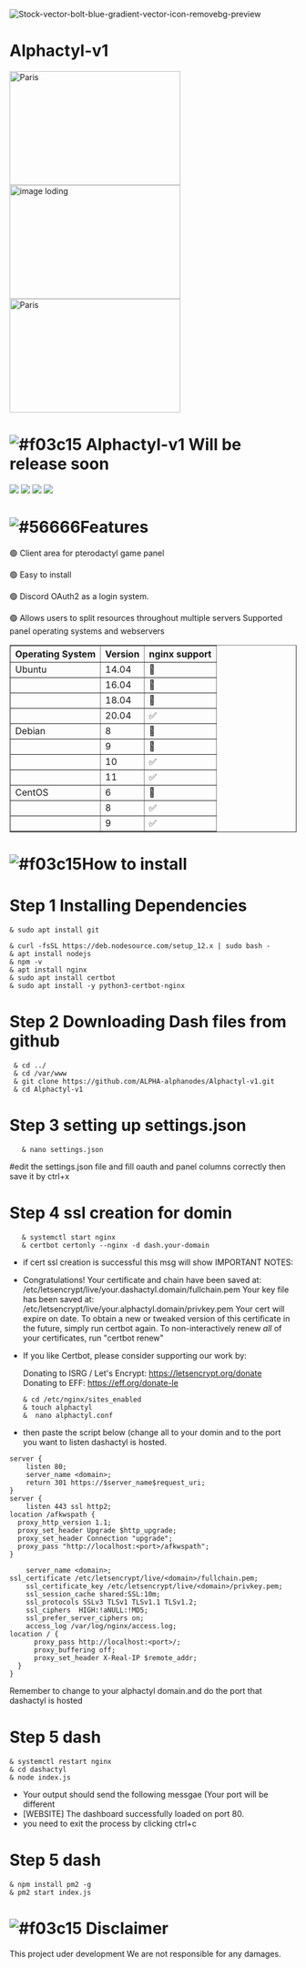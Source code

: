 <a><img src="https://i.ibb.co/S51KCkq/Letter-a-logo-icon-design-vector-22731542-removebg-preview-1.png" alt="Stock-vector-bolt-blue-gradient-vector-icon-removebg-preview" border="0"></a>
# Alphactyl-v1
<a><div class="flip-box">
  <div class="flip-box-inner">
    <div class="flip-box-front">
      <img src="https://i.ibb.co/njVRgJW/letter-a-logo-icon-design-vector-22731542-removebg-preview-1.png" alt="Paris" style="width:300px;height:200px">      <img src="https://i.ibb.co/g6szkq7/Screenshot-3.png" alt=" image loding " style="width:300px;height:200px">      <img src="https://i.ibb.co/zxj84L1/Screenshot-4.png" alt="Paris" style="width:300px;height:200px">
    </div>
  </div>
</div>
   </a>
    
# ![#f03c15](https://via.placeholder.com/15/f03c15/000000?text=+) Alphactyl-v1 Will be release soon

[![](https://img.shields.io/badge/github-blue?style=for-the-badge)](https://cp.alphanodes.xyz)
[![](https://img.shields.io/badge/website-blueviolet?style=for-the-badge)](https://cp.alphanodes.xyz)
[![](https://img.shields.io/badge/API-yellow?style=for-the-badge)](https://cp.alphanodes.xyz)
[![](https://img.shields.io/badge/Donate-orange?style=for-the-badge)](https://cp.alphanodes.xyz)

# ![#56666](https://via.placeholder.com/15/Z999999/000000?text=+)Features 

🟢 Client area for pterodactyl game panel 

🟢 Easy to install 

🟢 Discord OAuth2 as a login system.

🟢 Allows users to split resources throughout multiple servers
<bold>Supported panel operating systems and webservers</bold>
<table border="1" color="red">
   <tr>
      <th>Operating System</th>
      <th>Version</th>
       <th>nginx support</th>
   </tr>
   <tr>
      <td>Ubuntu</td>
      <td>14.04</td>
      <td>🔴</td>
   </tr>
    <tr>
      <td></td>
      <td>16.04</td>
      <td>🔴</td>
   </tr>
       <tr>
      <td></td>
      <td>18.04</td>
      <td>🔴</td>
   </tr>
    <tr>
      <td></td>
      <td>20.04</td>
      <td>✅</td>
   </tr>
       <tr>
      <td>Debian</td>
      <td>8</td>
      <td>🔴</td>
   </tr>
       <tr>
      <td></td>
      <td>9</td>
      <td>🔴</td>
   </tr>
       <tr>
      <td></td>
      <td>10</td>
      <td>✅</td>
   </tr>
       <tr>
      <td></td>
      <td>11</td>
      <td>✅</td>
   </tr>
       <tr>
      <td>CentOS</td>
      <td>6</td>
      <td>🔴</td>
   </tr>
       <tr>
      <td></td>
      <td>8</td>
      <td>✅</td>
   </tr>
       <tr>
      <td></td>
      <td>9</td>
      <td>✅</td>
   </tr>
   </table>
    
# ![#f03c15](https://via.placeholder.com/15/S9999/000000?text=+)How to install

# Step 1 Installing Dependencies
   
    & sudo apt install git
   
    & curl -fsSL https://deb.nodesource.com/setup_12.x | sudo bash -
    & apt install nodejs
    & npm -v
    & apt install nginx
    & sudo apt install certbot
    & sudo apt install -y python3-certbot-nginx
   
# Step 2 Downloading Dash files from github
     & cd ../
     & cd /var/www
     & git clone https://github.com/ALPHA-alphanodes/Alphactyl-v1.git
     & cd Alphactyl-v1
   
# Step 3 setting up settings.json
       & nano settings.json
 #edit the settings.json file and fill oauth and panel columns correctly then save it by ctrl+x
 
# Step 4 ssl creation for domin
       & systemctl start nginx
       & certbot certonly --nginx -d dash.your-domain
* if cert ssl creation is successful this msg will show
IMPORTANT NOTES:
 - Congratulations! Your certificate and chain have been saved at:
   /etc/letsencrypt/live/your.dashactyl.domain/fullchain.pem
   Your key file has been saved at:
   /etc/letsencrypt/live/your.alphactyl.domain/privkey.pem
   Your cert will expire on date. To obtain a new or tweaked
   version of this certificate in the future, simply run certbot
   again. To non-interactively renew *all* of your certificates, run
   "certbot renew"
 - If you like Certbot, please consider supporting our work by:

   Donating to ISRG / Let's Encrypt:   https://letsencrypt.org/donate
   Donating to EFF:                    https://eff.org/donate-le
   
       & cd /etc/nginx/sites_enabled
       & touch alphactyl
       &  nano alphactyl.conf
* then paste the script below (change all <domin> to your domin and <port> to the port you want to listen 
dashactyl is hosted.

```Nginx
server {
    listen 80;
    server_name <domain>;
    return 301 https://$server_name$request_uri;
}
server {
    listen 443 ssl http2;
location /afkwspath {
  proxy_http_version 1.1;
  proxy_set_header Upgrade $http_upgrade;
  proxy_set_header Connection "upgrade";
  proxy_pass "http://localhost:<port>/afkwspath";
}
    
    server_name <domain>;
ssl_certificate /etc/letsencrypt/live/<domain>/fullchain.pem;
    ssl_certificate_key /etc/letsencrypt/live/<domain>/privkey.pem;
    ssl_session_cache shared:SSL:10m;
    ssl_protocols SSLv3 TLSv1 TLSv1.1 TLSv1.2;
    ssl_ciphers  HIGH:!aNULL:!MD5;
    ssl_prefer_server_ciphers on;
    access_log /var/log/nginx/access.log;
location / {
      proxy_pass http://localhost:<port>/;
      proxy_buffering off;
      proxy_set_header X-Real-IP $remote_addr;
  }
}
```

   
Remember to change <domain> to your alphactyl domain.and <port> do the port that dashactyl is hosted
# Step 5 dash  
   
    & systemctl restart nginx
    & cd dashactyl
    & node index.js
* Your output should send the following messgae (Your port will be different
* [WEBSITE] The dashboard successfully loaded on port 80.
* you need to exit the process by clicking ctrl+c

# Step 5 dash
   
    & npm install pm2 -g
    & pm2 start index.js
   
# ![#f03c15](https://via.placeholder.com/15/f03c15/000000?text=+) Disclaimer
This project uder development We are not responsible for any damages.
